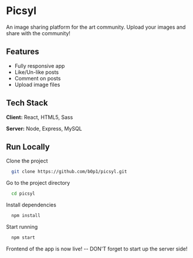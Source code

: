
# Picsyl

An image sharing platform for the art community. Upload your images and share with the community!



## Features

- Fully responsive app
- Like/Un-like posts 
- Comment on posts
- Upload image files



## Tech Stack

**Client:** React, HTML5, Sass 

**Server:** Node, Express, MySQL


## Run Locally

Clone the project

```bash
  git clone https://github.com/b0p1/picsyl.git
```

Go to the project directory

```bash
  cd picsyl
```

Install dependencies

```bash
  npm install
```

Start running

```bash
  npm start
```
Frontend of the app is now live! --
DON'T forget to start up the server side!

